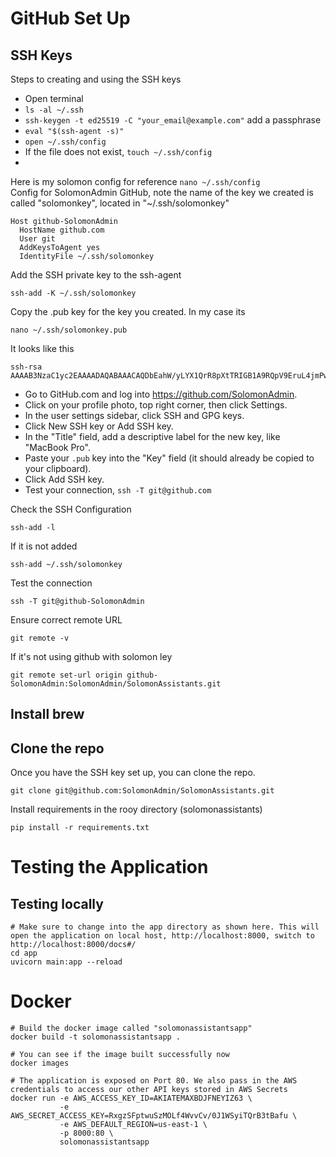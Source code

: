 # GitHub Set Up

## SSH Keys
Steps to creating and using the SSH keys
- Open terminal
- ```ls -al ~/.ssh```
- ```ssh-keygen -t ed25519 -C "your_email@example.com"``` add a passphrase
- ```eval "$(ssh-agent -s)"```
- ```open ~/.ssh/config```
- If the file does not exist, ```touch ~/.ssh/config```
-      

Here is my solomon config for reference
```nano ~/.ssh/config```                                                              
Config for SolomonAdmin GitHub, note the name of the key we created is called "solomonkey", located in "~/.ssh/solomonkey"
```
Host github-SolomonAdmin
  HostName github.com
  User git
  AddKeysToAgent yes
  IdentityFile ~/.ssh/solomonkey
```
Add the SSH private key to the ssh-agent
```
ssh-add -K ~/.ssh/solomonkey
```
Copy the .pub key for the key you created. In my case its 
```
nano ~/.ssh/solomonkey.pub
```
It looks like this 
```
ssh-rsa AAAAB3NzaC1yc2EAAAADAQABAAACAQDbEahW/yLYX1QrR8pXtTRIGB1A9RQpV9EruL4jmPwZI/Padx+Q2u4BwM6fZsdzNNKd1UmG8r/GLi7tLEq/m3mOjelx4C9dayjbaCwPJEqJjsn2lsnqyUW+wSxQNDhg>
```
- Go to GitHub.com and log into https://github.com/SolomonAdmin.
- Click on your profile photo, top right corner, then click Settings.
- In the user settings sidebar, click SSH and GPG keys.
- Click New SSH key or Add SSH key.
- In the "Title" field, add a descriptive label for the new key, like "MacBook Pro".
- Paste your `.pub` key into the "Key" field (it should already be copied to your clipboard).
- Click Add SSH key.
- Test your connection, ```ssh -T git@github.com```

Check the SSH Configuration
```
ssh-add -l
```
If it is not added
```
ssh-add ~/.ssh/solomonkey
```

Test the connection
```
ssh -T git@github-SolomonAdmin
```
Ensure correct remote URL
```
git remote -v
```
If it's not using github with solomon ley
```
git remote set-url origin github-SolomonAdmin:SolomonAdmin/SolomonAssistants.git
```

## Install brew

## Clone the repo
Once you have the SSH key set up, you can clone the repo.
```
git clone git@github.com:SolomonAdmin/SolomonAssistants.git
```

Install requirements in the rooy directory (solomonassistants)
```
pip install -r requirements.txt
```

# Testing the Application
## Testing locally
```
# Make sure to change into the app directory as shown here. This will open the application on local host, http://localhost:8000, switch to http://localhost:8000/docs#/
cd app
uvicorn main:app --reload  
```
# Docker
```
# Build the docker image called "solomonassistantsapp"
docker build -t solomonassistantsapp .
```
```
# You can see if the image built successfully now
docker images
```
```
# The application is exposed on Port 80. We also pass in the AWS credentials to access our other API keys stored in AWS Secrets
docker run -e AWS_ACCESS_KEY_ID=AKIATEMAXBDJFNEYIZ63 \
           -e AWS_SECRET_ACCESS_KEY=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 \
           -e AWS_DEFAULT_REGION=us-east-1 \
           -p 8000:80 \
           solomonassistantsapp
```